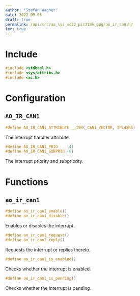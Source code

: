 ```yaml
---
author: "Stefan Wagner"
date: 2022-09-05
draft: true
permalink: /api/src/ao_sys_xc32_pic32mk_gpg/ao_ir_can.h/
toc: true
---
```


# Include

```c
#include <stdbool.h>
#include <sys/attribs.h>
#include <xc.h>
```

# Configuration

## `AO_IR_CAN1`

```c
#define AO_IR_CAN1_ATTRIBUTE __ISR(_CAN1_VECTOR, IPL4SRS)
```

The interrupt handler attribute.

```c
#define AO_IR_CAN1_PRIO    (4)
#define AO_IR_CAN1_SUBPRIO (0)
```

The interrupt priority and subpriority.

# Functions

## `ao_ir_can1`

```c
#define ao_ir_can1_enable()
#define ao_ir_can1_disable()
```

Enables or disables the interrupt.

```c
#define ao_ir_can1_request()
#define ao_ir_can1_reply()
```

Requests the interrupt or replies thereto.

```c
#define ao_ir_can1_is_enabled()
```

Checks whether the interrupt is enabled.

```c
#define ao_ir_can1_is_pending()
```

Checks whether the interrupt is pending.
